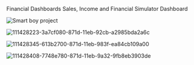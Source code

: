 Financial Dashboards
Sales, Income and Financial Simulator Dashboard

![Smart boy project](https://github.com/subhambarma/Financial-Dashboards/assets/42974892/5c5fbd93-f358-4cc0-b2ea-4ad41a200662)


![111428223-3a7cf080-871d-11eb-92cb-a2985bda2a6c](https://github.com/subhambarma/Financial-Dashboards/assets/42974892/e88111d8-9631-4296-bdbe-389a553a4c5b)

![111428345-613b2700-871d-11eb-983f-ea84cb109a00](https://github.com/subhambarma/Financial-Dashboards/assets/42974892/c0c47a63-41e7-475b-8db7-a27f49bdb1e9)

![111428408-7748e780-871d-11eb-9a32-9fb8eb3903de](https://github.com/subhambarma/Financial-Dashboards/assets/42974892/c70f0a64-9886-400c-980d-8c9c2f057518)


